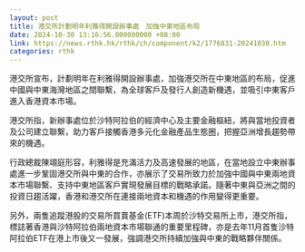 ```yaml
---
layout: post
title: 港交所計劃明年利雅得開設辦事處　加強中東地區布局
date: 2024-10-30 13:16:56.000000000 +08:00
link: https://news.rthk.hk/rthk/ch/component/k2/1776831-20241030.htm
categories: rthk
---
```


港交所宣布，計劃明年在利雅得開設辦事處，加強港交所在中東地區的布局，促進中國與中東海灣地區之間聯繫，為全球客戶及發行人創造新機遇，並吸引中東客戶進入香港資本市場。

港交所指，新辦事處位於沙特阿拉伯的經濟中心及主要金融樞紐，將與當地投資者及公司建立聯繫，助力客戶接觸香港多元化金融產品生態圈，把握亞洲增長趨勢帶來的機遇。

行政總裁陳翊庭形容，利雅得是充滿活力及高速發展的地區，在當地設立中東辦事處進一步鞏固港交所與中東的合作，亦展示了交易所致力於加強中國與中東兩地資本市場聯繫、支持中東地區客戶實現發展目標的戰略承諾。隨著中東與亞洲之間的投資日趨活躍，香港和港交所在連接兩地資本和機遇的作用變得更重要。

另外，兩隻追蹤港股的交易所買賣基金(ETF)本周於沙特交易所上市，港交所指，標誌著香港與沙特阿拉伯兩地資本市場聯通的重要里程碑，亦是去年11月首隻沙特阿拉伯ETF在港上市後又一發展，強調港交所持續加強與中東的戰略夥伴關係。

